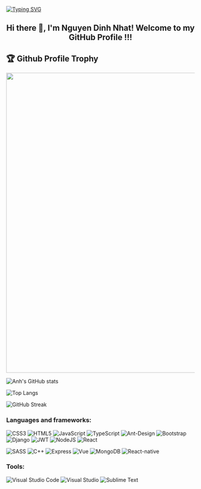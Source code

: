 [![Typing SVG](https://readme-typing-svg.herokuapp.com?multiline=true&width=500&lines=Web+and+app+developer+++++++++++)](https://git.io/typing-svg)

<h2 align="center">Hi there 👋, I'm Nguyen Dinh Nhat! Welcome to my GitHub Profile !!!</h2>

<h2>🏆 Github Profile Trophy</h2>
<img width=800 src="https://github-profile-trophy.vercel.app/?username=nhatdn&column=9&theme=gruvbox&no-frame=true"/>

![Anh's GitHub stats](https://github-readme-stats.vercel.app/api?username=nhatdn&show_icons=true&theme=tokyonight)

![Top Langs](https://github-readme-stats.vercel.app/api/top-langs/?username=nhatdn&layout=compact)

![GitHub Streak](https://github-readme-streak-stats.herokuapp.com/?user=nhatdn&theme=neon-palenight&hide_border=true)


<h3 align="left">Languages and frameworks:</h3>

![CSS3](https://img.shields.io/badge/css3-%231572B6.svg?style=for-the-badge&logo=css3&logoColor=white)
![HTML5](https://img.shields.io/badge/html5-%23E34F26.svg?style=for-the-badge&logo=html5&logoColor=white)
![JavaScript](https://img.shields.io/badge/JavaScript-F7DF1E?style=for-the-badge&logo=javascript&logoColor=black)
![TypeScript](https://img.shields.io/badge/typescript-%23007ACC.svg?style=for-the-badge&logo=typescript&logoColor=white)
![Ant-Design](https://img.shields.io/badge/-AntDesign-%230170FE?style=for-the-badge&logo=ant-design&logoColor=white)
![Bootstrap](https://img.shields.io/badge/bootstrap-%23563D7C.svg?style=for-the-badge&logo=bootstrap&logoColor=white)
![Django](https://img.shields.io/badge/django-%23092E20.svg?style=for-the-badge&logo=django&logoColor=white)
![JWT](https://img.shields.io/badge/JWT-black?style=for-the-badge&logo=JSON%20web%20tokens)
![NodeJS](https://img.shields.io/badge/node.js-6DA55F?style=for-the-badge&logo=node.js&logoColor=white)
![React](https://img.shields.io/badge/react-%2320232a.svg?style=for-the-badge&logo=react&logoColor=%2361DAFB)

![SASS](https://img.shields.io/badge/Sass-CC6699?style=for-the-badge&logo=sass&logoColor=white)
![C++](https://img.shields.io/badge/C%2B%2B-00599C?style=for-the-badge&logo=c%2B%2B&logoColor=white)
![Express](https://img.shields.io/badge/Express.js-404D59?style=for-the-badge)
![Vue](https://img.shields.io/badge/Vue.js-35495E?style=for-the-badge&logo=vue.js&logoColor=4FC08D)
![MongoDB](https://img.shields.io/badge/MongoDB-4EA94B?style=for-the-badge&logo=mongodb&logoColor=white)
![React-native](https://img.shields.io/badge/React_Native-20232A?style=for-the-badge&logo=react&logoColor=61DAFB)


<h3 align="left">Tools:</h3>

![Visual Studio Code](https://img.shields.io/badge/Visual%20Studio%20Code-0078d7.svg?style=for-the-badge&logo=visual-studio-code&logoColor=white)
![Visual Studio](https://img.shields.io/badge/Visual_Studio-5C2D91?style=for-the-badge&logo=visual%20studio&logoColor=white)
![Sublime Text](https://img.shields.io/badge/sublime_text-%23575757.svg?&style=for-the-badge&logo=sublime-text&logoColor=important)
